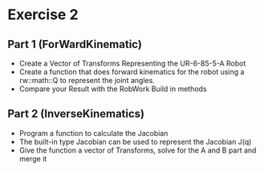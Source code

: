 # Exercise 2

## Part 1 (ForWardKinematic)

- Create a Vector of Transforms Representing the UR-6-85-5-A Robot
- Create a function that does forward kinematics for the robot using a rw::math::Q to represent the joint angles.
- Compare your Result with the RobWork Build in methods

## Part 2 (InverseKinematics)

- Program a function to calculate the Jacobian
- The built-in type Jacobian can be used to represent the
Jacobian J(q)
- Give the function a vector of Transforms, solve for the A and
B part and merge it

